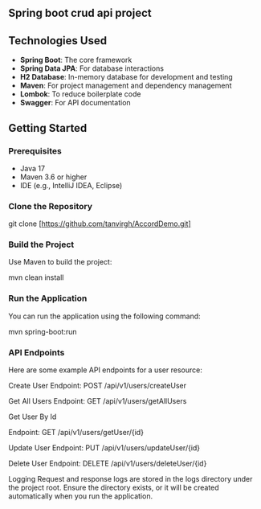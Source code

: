 ## Spring boot crud api project

## Technologies Used

- **Spring Boot**: The core framework
- **Spring Data JPA**: For database interactions
- **H2 Database**: In-memory database for development and testing
- **Maven**: For project management and dependency management
- **Lombok**: To reduce boilerplate code
- **Swagger**: For API documentation


## Getting Started

### Prerequisites

- Java 17 
- Maven 3.6 or higher
- IDE (e.g., IntelliJ IDEA, Eclipse)

### Clone the Repository


git clone [https://github.com/tanvirgh/AccordDemo.git]


### Build the Project
Use Maven to build the project:


mvn clean install


### Run the Application
You can run the application using the following command:

mvn spring-boot:run

### API Endpoints
Here are some example API endpoints for a user resource:

Create User
Endpoint: POST /api/v1/users/createUser

Get All Users
Endpoint: GET /api/v1/users/getAllUsers

Get User By Id

Endpoint: GET /api/v1/users/getUser/{id}

Update User
Endpoint: PUT /api/v1/users/updateUser/{id}

Delete User
Endpoint: DELETE /api/v1/users/deleteUser/{id}

Logging
Request and response logs are stored in the logs directory under the project root. Ensure the directory exists, or it will be created automatically when you run the application.
